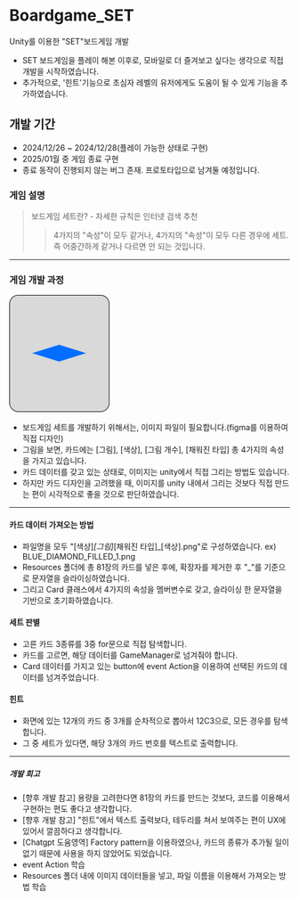 # Boardgame_SET
 Unity를 이용한 "SET"보드게임 개발
 - SET 보드게임을 플레이 해본 이후로, 모바일로 더 즐겨보고 싶다는 생각으로 직접 개발을 시작하였습니다.
 - 추가적으로, '힌트'기능으로 초심자 레벨의 유저에게도 도움이 될 수 있게 기능을 추가하였습니다.

## 개발 기간 
- 2024/12/26 ~ 2024/12/28(플레이 가능한 상태로 구현)
- 2025/01월 중 게임 종료 구현
- 종료 동작이 진행되지 않는 버그 존재. 프로토타입으로 남겨둘 예정입니다.

### 게임 설명
> 보드게임 세트란? - 자세한 규칙은 인터넷 검색 추천
>> 4가지의 "속성"이 모두 같거나, 4가지의 "속성"이 모두 다른 경우에 세트. 즉 어중간하게 같거나 다르면 안 되는 것입니다.

- - -

### 게임 개발 과정
![게임 내에 사용한 이미지](https://github.com/nmmlee/Boardgame_SET/blob/main/Assets/Resources/card/BLUE_DIAMOND_FILLED_1.png)
- 보드게임 세트를 개발하기 위해서는, 이미지 파일이 필요합니다.(figma를 이용하여 직접 디자인)
- 그림을 보면, 카드에는 [그림], [색상], [그림 개수], [채워진 타입] 총 4가지의 속성을 가지고 있습니다.
- 카드 데이터를 갖고 있는 상태로, 이미지는 unity에서 직접 그리는 방법도 있습니다.
- 하지만 카드 디자인을 고려했을 때, 이미지를 unity 내에서 그리는 것보다 직접 만드는 편이 시각적으로 좋을 것으로 판단하였습니다.

- - -

#### 카드 데이터 가져오는 방법
- 파일명을 모두 "[색상]_[그림]_[채워진 타입]_[색상].png"로 구성하였습니다. ex) BLUE_DIAMOND_FILLED_1.png
- Resources 폴더에 총 81장의 카드를 넣은 후에, 확장자를 제거한 후 "_"를 기준으로 문자열을 슬라이싱하였습니다.
- 그리고 Card 클래스에서 4가지의 속성을 멤버변수로 갖고, 슬라이싱 한 문자열을 기반으로 초기화하였습니다.

#### 세트 판별
- 고른 카드 3종류를 3중 for문으로 직접 탐색합니다.
- 카드를 고르면, 해당 데이터를 GameManager로 넘겨줘야 합니다.
- Card 데이터를 가지고 있는 button에 event Action을 이용하여 선택된 카드의 데이터를 넘겨주었습니다.

#### 힌트
- 화면에 있는 12개의 카드 중 3개를 순차적으로 뽑아서 12C3으로, 모든 경우를 탐색합니다.
- 그 중 세트가 있다면, 해당 3개의 카드 번호를 텍스트로 출력합니다.

- - -

##### 개발 회고
- [향후 개발 참고] 용량을 고려한다면 81장의 카드를 만드는 것보다, 코드를 이용해서 구현하는 편도 좋다고 생각합니다.
- [향후 개발 참고] "힌트"에서 텍스트 출력보다, 테두리를 쳐서 보여주는 편이 UX에 있어서 깔끔하다고 생각합니다.
- [Chatgpt 도움영역] Factory pattern을 이용하였으나, 카드의 종류가 추가될 일이 없기 때문에 사용을 하지 않았어도 되었습니다.
- event Action 학습
- Resources 폴더 내에 이미지 데이터들을 넣고, 파일 이름을 이용해서 가져오는 방법 학습
